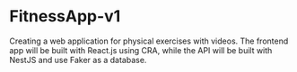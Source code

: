 # FitnessApp-v1
Creating a web application for physical exercises with videos. The frontend app will be built with React.js using CRA, while the API will be built with NestJS and use Faker as a database.
